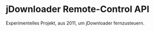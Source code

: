 jDownloader Remote-Control API
==============================

Experimentelles Projekt, aus 2011, um jDownloader fernzusteuern.
